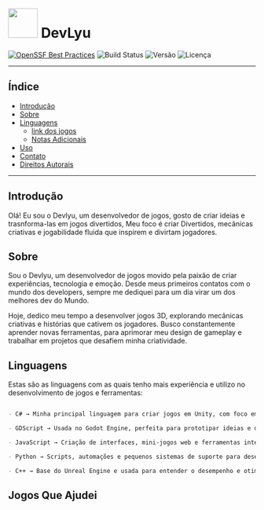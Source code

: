 # <img src="https://raw.githubusercontent.com/nvm-sh/nvm/master/logo.svg" width="60"/> DevLyu

[![OpenSSF Best Practices](https://bestpractices.coreinfrastructure.org/projects/1234/badge)](https://bestpractices.coreinfrastructure.org/projects/1234)
![Build Status](https://img.shields.io/badge/build-passing-brightgreen)
![Versão](https://img.shields.io/badge/version-1.0.0-blue)
![Licença](https://img.shields.io/badge/license-MIT-yellow)

---

## Índice
- [Introdução](#introdução)
- [Sobre](#sobre)
- [Linguagens](#Linguagens)
  - [link dos jogos ](#jogos-que-ajudei)
  - [Notas Adicionais](#notas-adicionais)
- [Uso](#uso)
- [Contato](#contato)
- [Direitos Autorais](#direitos-autorais)

---

## Introdução

Olá! Eu sou o Devlyu, um desenvolvedor de jogos, gosto  de criar ideias e trasnforma-las em jogos divertidos,
Meu foco é criar Divertidos, mecânicas criativas e jogabilidade fluida que inspirem e divirtam jogadores.


## Sobre

Sou o Devlyu, um desenvolvedor de jogos movido pela paixão de criar experiências, tecnologia e emoção.
Desde meus primeiros contatos com o mundo dos developers, sempre me dediquei para um dia virar um dos melhores dev do Mundo.

Hoje, dedico meu tempo a desenvolver jogos 3D, explorando mecânicas criativas e histórias que cativem os jogadores.
Busco constantemente aprender novas ferramentas, para  aprimorar meu design de gameplay e trabalhar em projetos que desafiem minha criatividade.



## Linguagens

Estas são as linguagens com as quais tenho mais experiência e utilizo no desenvolvimento de jogos e ferramentas:

```markdown

- C# → Minha principal linguagem para criar jogos em Unity, com foco em gameplay, sistemas e lógica de interação.

- GDScript → Usada no Godot Engine, perfeita para prototipar ideias e desenvolver jogos 2D e 3D de forma ágil.

- JavaScript → Criação de interfaces, mini-jogos web e ferramentas interativas.

- Python → Scripts, automações e pequenos sistemas de suporte para desenvolvimento de jogos.

- C++ → Base do Unreal Engine e usada para entender o desempenho e otimização de jogos em baixo nível.

```
## Jogos Que Ajudei








